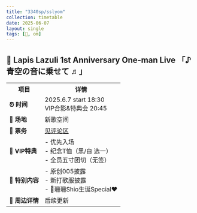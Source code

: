 ```yaml
---
title: "3340sp/sslyom"
collection: timetable
date: 2025-06-07
layout: single
tags: [🎂, om]
---
```


<h2>💎 Lapis Lazuli 1st Anniversary One-man Live 「♪ 青空の音に乗せて ♬」</h2>

<table>
    <tr>
        <th>项目</th>
        <th>详情</th>
    </tr>
    <tr>
        <td><strong>⏰ 时间</strong></td>
        <td>2025.6.7 start 18:30<br>VIP合影&特典会 20:45</td>
    </tr>
    <tr>
        <td><strong>📍 场地</strong></td>
        <td>新歌空间</td>
    </tr>
    <tr>
        <td><strong>🎫 票务</strong></td>
        <td><a href="https://weibo.com/7925233355/Pt2Y2uTD4#comment">见评论区</a></td>
    </tr>
    <tr>
        <td><strong>🎁 VIP特典</strong></td>
        <td>- 优先入场<br>- 纪念T恤（黑/白 选一）<br>- 全员五寸团切（无签）</td>
    </tr>
    <tr>
        <td><strong>🎤 特别内容</strong></td>
        <td>- 原创005披露<br>- 新打歌服披露<br>- 🪸珊珊Shio生诞Special❤️</td>
    </tr>
    <tr>
        <td><strong>🎁 周边详情</strong></td>
        <td>后续更新</td>
    </tr>
</table>


